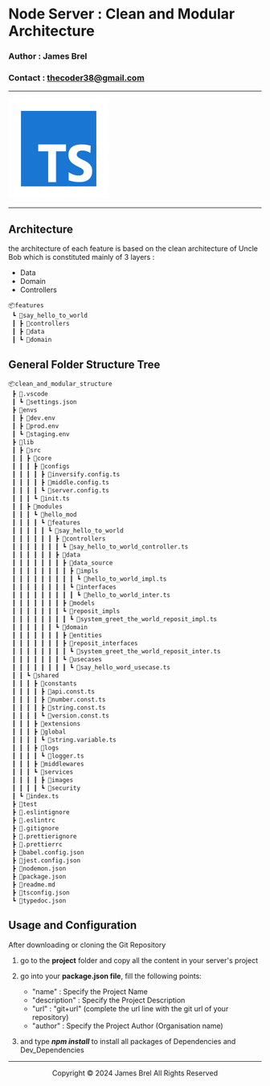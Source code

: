 # Node Server : Clean and Modular Architecture

### Author : James Brel

### Contact : thecoder38@gmail.com 
---

<img src="img/typescript.png" alt="logo" width="200" height="200">

---

## Architecture 
   the architecture of each feature is based on the clean architecture of Uncle Bob which is constituted mainly of 3 layers :
   - Data
   - Domain
   - Controllers  
```
📦features
 ┗ 📂say_hello_to_world
 ┃ ┣ 📂controllers
 ┃ ┣ 📂data
 ┃ ┗ 📂domain
```  

## General Folder Structure Tree 
```
📦clean_and_modular_structure
 ┣ 📂.vscode
 ┃ ┗ 📜settings.json
 ┣ 📂envs
 ┃ ┣ 📜dev.env
 ┃ ┣ 📜prod.env
 ┃ ┗ 📜staging.env
 ┣ 📂lib
 ┃ ┣ 📂src
 ┃ ┃ ┣ 📂core
 ┃ ┃ ┃ ┣ 📂configs
 ┃ ┃ ┃ ┃ ┣ 📜inversify.config.ts
 ┃ ┃ ┃ ┃ ┣ 📜middle.config.ts
 ┃ ┃ ┃ ┃ ┗ 📜server.config.ts
 ┃ ┃ ┃ ┗ 📜init.ts
 ┃ ┃ ┣ 📂modules
 ┃ ┃ ┃ ┗ 📂hello_mod
 ┃ ┃ ┃ ┃ ┗ 📂features
 ┃ ┃ ┃ ┃ ┃ ┗ 📂say_hello_to_world
 ┃ ┃ ┃ ┃ ┃ ┃ ┣ 📂controllers
 ┃ ┃ ┃ ┃ ┃ ┃ ┃ ┗ 📜say_hello_to_world_controller.ts
 ┃ ┃ ┃ ┃ ┃ ┃ ┣ 📂data
 ┃ ┃ ┃ ┃ ┃ ┃ ┃ ┣ 📂data_source
 ┃ ┃ ┃ ┃ ┃ ┃ ┃ ┃ ┣ 📂impls
 ┃ ┃ ┃ ┃ ┃ ┃ ┃ ┃ ┃ ┗ 📜hello_to_world_impl.ts
 ┃ ┃ ┃ ┃ ┃ ┃ ┃ ┃ ┗ 📂interfaces
 ┃ ┃ ┃ ┃ ┃ ┃ ┃ ┃ ┃ ┗ 📜hello_to_world_inter.ts
 ┃ ┃ ┃ ┃ ┃ ┃ ┃ ┣ 📂models
 ┃ ┃ ┃ ┃ ┃ ┃ ┃ ┗ 📂reposit_impls
 ┃ ┃ ┃ ┃ ┃ ┃ ┃ ┃ ┗ 📜system_greet_the_world_reposit_impl.ts
 ┃ ┃ ┃ ┃ ┃ ┃ ┗ 📂domain
 ┃ ┃ ┃ ┃ ┃ ┃ ┃ ┣ 📂entities
 ┃ ┃ ┃ ┃ ┃ ┃ ┃ ┣ 📂reposit_interfaces
 ┃ ┃ ┃ ┃ ┃ ┃ ┃ ┃ ┗ 📜system_greet_the_world_reposit_inter.ts
 ┃ ┃ ┃ ┃ ┃ ┃ ┃ ┗ 📂usecases
 ┃ ┃ ┃ ┃ ┃ ┃ ┃ ┃ ┗ 📜say_hello_word_usecase.ts
 ┃ ┃ ┗ 📂shared
 ┃ ┃ ┃ ┣ 📂constants
 ┃ ┃ ┃ ┃ ┣ 📜api.const.ts
 ┃ ┃ ┃ ┃ ┣ 📜number.const.ts
 ┃ ┃ ┃ ┃ ┣ 📜string.const.ts
 ┃ ┃ ┃ ┃ ┗ 📜version.const.ts
 ┃ ┃ ┃ ┣ 📂extensions
 ┃ ┃ ┃ ┣ 📂global
 ┃ ┃ ┃ ┃ ┗ 📜string.variable.ts
 ┃ ┃ ┃ ┣ 📂logs
 ┃ ┃ ┃ ┃ ┗ 📜logger.ts
 ┃ ┃ ┃ ┣ 📂middlewares
 ┃ ┃ ┃ ┗ 📂services
 ┃ ┃ ┃ ┃ ┣ 📂images
 ┃ ┃ ┃ ┃ ┗ 📂security
 ┃ ┗ 📜index.ts
 ┣ 📂test
 ┣ 📜.eslintignore
 ┣ 📜.eslintrc
 ┣ 📜.gitignore
 ┣ 📜.prettierignore
 ┣ 📜.prettierrc
 ┣ 📜babel.config.json
 ┣ 📜jest.config.json
 ┣ 📜nodemon.json
 ┣ 📜package.json
 ┣ 📜readme.md
 ┣ 📜tsconfig.json
 ┗ 📜typedoc.json
```

## Usage and Configuration

After downloading or cloning the Git Repository

  1. go to the **project** folder and copy all the content in your server's project
   
  2. go into your **package.json file**, fill the following points:
   
     - "name" : Specify the Project Name
     - "description" : Specify the Project Description
     - "url" : "git+url" (complete the url line with the git url of your repository)
     - "author" : Specify the Project Author (Organisation name)
  
  3. and type ***npm install*** to install all packages of Dependencies and Dev_Dependencies 

---
<p style="text-align: center"> Copyright &copy; 2024 James Brel All Rights Reserved</p>
